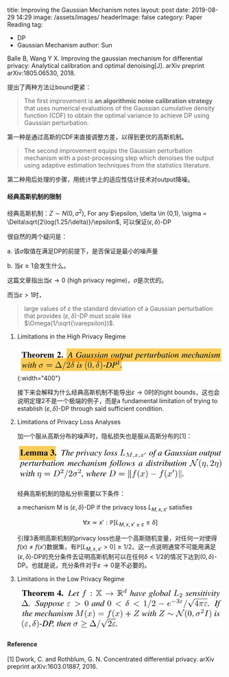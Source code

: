 title: Improving the Gaussian Mechanism notes
layout: post
date: 2019-08-29 14:29
image: /assets/images/
headerImage: false
category: Paper Reading
tag:

- DP
- Gaussian Mechanism
author: Sun

Balle B, Wang Y X. Improving the gaussian mechanism for differential privacy: Analytical calibration and optimal denoising[J]. arXiv preprint arXiv:1805.06530, 2018.

提出了两种方法让bound更紧：

> The first improvement is **an algorithmic noise calibration strategy** that uses numerical evaluations of the Gaussian cumulative density function (CDF) to obtain the optimal variance to achieve DP using Gaussian perturbation. 

第一种是通过高斯的CDF来直接调整方差，以得到更优的高斯机制。

<!--more-->

> The second improvement equips the Gaussian perturbation mechanism with a post-processing step which denoises the output using adaptive estimation techniques from the statistics literature. 

第二种用后处理的步骤，用统计学上的适应性估计技术对output降噪。

#### 经典高斯机制的限制

经典高斯机制：$Z\sim N(0, \sigma^2)$, For any $\epsilon, \delta \in (0,1), \sigma = \Delta\sqrt{2\log(1.25/\delta)}/\epsilon$, 可以保证$(\epsilon,\delta)$-DP 

很自然的两个疑问是：

a. 该$\sigma$取值在满足DP的前提下，是否保证是最小的噪声量 

b. 当$\epsilon \ge 1$会发生什么。 

这篇文章指出当$\epsilon \rightarrow 0$ (high privacy regime)，$\sigma$是次优的。 

而当$\varepsilon >1$时，

> large values of $\varepsilon$ the standard deviation of a Gaussian perturbation that provides $(\varepsilon, \delta)$-DP must scale like $\Omega(1/\sqrt{\varepsilon})$. 

1. Limitations in the High Privacy Regime

   ![](/assets/images/2019-08-29-Improved-Gaussian/image-20190906135254057.png){:width="400"}

   接下来会解释为什么经典高斯机制不能导出$\varepsilon \to 0$时的tight bounds，这也会说明定理2不是一个极端的例子，而是a fundamental limitation of trying to establish $(\varepsilon,\delta)$-DP through said sufficient condition.

2. Limitations of Privacy Loss Analyses 

   加一个服从高斯分布的噪声时，隐私损失也是服从高斯分布的[1]：

   ![](/assets/images/2019-08-29-Improved-Gaussian/image-20190906164622596.png)

   经典高斯机制的隐私分析需要以下条件：

   a mechanism M is $(\varepsilon,\delta)$-DP if the privacy loss $L_{M,x,x'}$ satisfies

   $$\forall x\simeq x': \mathbb{P}[L_{M,x,x' \ge \varepsilon}\leq \delta]$$

   引理3表明高斯机制的privacy loss也是一个高斯随机变量，对任何一对使得$f(x)\ne f(x')$数据集，有$\mathbb{P}[L_{M,x,x'}>0]\ge 1/2$。这一点说明通常不可能用满足$(\varepsilon,\delta)$-DP的充分条件去证明高斯机制可以在任何$\delta<1/2$的情况下达到$(0,\delta)$-DP。也就是说，充分条件对于$\varepsilon \to 0$是不必要的。

3. Limitations in the Low Privacy Regime

   ![](/assets/images/2019-08-29-Improved-Gaussian/image-20190906175109564.png)

   











#### Reference

[1] Dwork, C. and Rothblum, G. N. Concentrated differential privacy. arXiv preprint arXiv:1603.01887, 2016.



